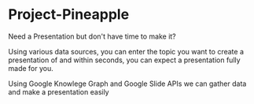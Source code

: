 # Project-Pineapple
Need a Presentation but don't have time to make it?

Using various data sources, you can enter the topic you want to create a presentation of and within seconds, you can expect a presentation fully made for you.

Using Google Knowlege Graph and Google Slide APIs we can gather data and make a presentation easily
